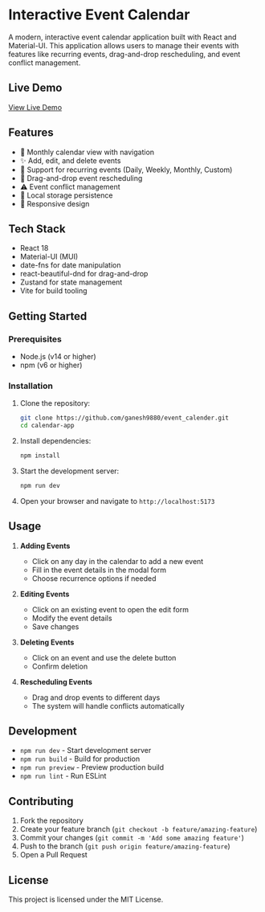 # Interactive Event Calendar

A modern, interactive event calendar application built with React and Material-UI. This application allows users to manage their events with features like recurring events, drag-and-drop rescheduling, and event conflict management.

## Live Demo

[View Live Demo](https://event-calender-git-main-ganeshs-projects-12d58f2f.vercel.app/)

## Features

- 📅 Monthly calendar view with navigation
- ✨ Add, edit, and delete events
- 🔄 Support for recurring events (Daily, Weekly, Monthly, Custom)
- 🎯 Drag-and-drop event rescheduling
- ⚠️ Event conflict management
- 💾 Local storage persistence
- 📱 Responsive design

## Tech Stack

- React 18
- Material-UI (MUI)
- date-fns for date manipulation
- react-beautiful-dnd for drag-and-drop
- Zustand for state management
- Vite for build tooling

## Getting Started

### Prerequisites

- Node.js (v14 or higher)
- npm (v6 or higher)

### Installation

1. Clone the repository:
   ```bash
   git clone https://github.com/ganesh9880/event_calender.git
   cd calendar-app
   ```

2. Install dependencies:
   ```bash
   npm install
   ```

3. Start the development server:
   ```bash
   npm run dev
   ```

4. Open your browser and navigate to `http://localhost:5173`

## Usage

1. **Adding Events**
   - Click on any day in the calendar to add a new event
   - Fill in the event details in the modal form
   - Choose recurrence options if needed

2. **Editing Events**
   - Click on an existing event to open the edit form
   - Modify the event details
   - Save changes

3. **Deleting Events**
   - Click on an event and use the delete button
   - Confirm deletion

4. **Rescheduling Events**
   - Drag and drop events to different days
   - The system will handle conflicts automatically

## Development

- `npm run dev` - Start development server
- `npm run build` - Build for production
- `npm run preview` - Preview production build
- `npm run lint` - Run ESLint

## Contributing

1. Fork the repository
2. Create your feature branch (`git checkout -b feature/amazing-feature`)
3. Commit your changes (`git commit -m 'Add some amazing feature'`)
4. Push to the branch (`git push origin feature/amazing-feature`)
5. Open a Pull Request

## License

This project is licensed under the MIT License.
